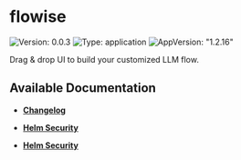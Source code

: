 # flowise

![Version: 0.0.3](https://img.shields.io/badge/Version-0.0.3-informational?style=flat-square) ![Type: application](https://img.shields.io/badge/Type-application-informational?style=flat-square) ![AppVersion: "1.2.16"](https://img.shields.io/badge/AppVersion-"1.2.16"-informational?style=flat-square)

Drag & drop UI to build your customized LLM flow.

## Available Documentation

- [**Changelog**](CHANGELOG)

- [**Helm Security**](container-security)

- [**Helm Security**](helm-security)

